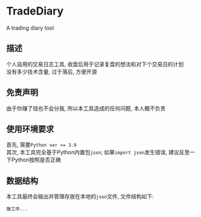 # TradeDiary
A trading diary tool
## 描述
个人自用的交易日志工具, 收盘后用于记录复盘的想法和对下个交易日的计划<br>
没有多少技术含量, 过于落后, 方便开源<br>
## 免责声明
由于你赚了钱也不会分我, 所以本工具造成的任何问题, 本人概不负责<br>
## 使用环境要求
首先, 需要`Python ver >= 3.9`<br>
其次, 本工具完全基于Python内置包`json`; 如果`import json`发生错误, 建议反思一下Python按照是否正确<br>
## 数据结构
本工具最终会输出并管理存放在本地的`json`文件, 文件结构如下:
```
施工中...
```
